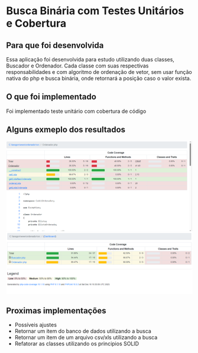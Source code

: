 # Busca Binária com Testes Unitários e Cobertura

## Para que foi desenvolvida

Essa aplicação foi desenvolvida para estudo utilizando duas classes, Buscador e Ordenador.
Cada classe com suas respectivas responsabilidades e com algoritmo de ordenação de vetor, sem usar função nativa do php e busca binária, onde retornará a posição caso o valor exista.

## O que foi implementado

Foi implementado teste unitário com cobertura de código

## Alguns exmeplo dos resultados

![Test coverage](/assets/cob1.png)
![Test coverage 2](/assets/cob2.png)

## Proximas implementações

- Possíveis ajustes
- Retornar um item do banco de dados utilizando a busca
- Retornar um item de um arquivo csv/xls utilizando a busca
- Refatorar as classes utilizando os principios SOLID
